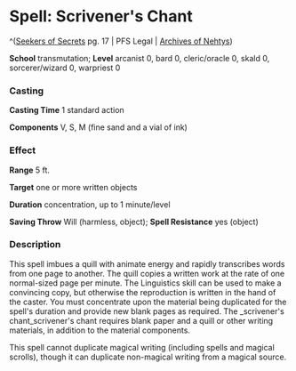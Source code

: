 # Spell: Scrivener's Chant

^([Seekers of Secrets][ss-scrivener-s-chant] pg. 17 | PFS Legal | [Archives of Nehtys][sn-scrivener-s-chant])

**School** transmutation; **Level** arcanist 0, bard 0, cleric/oracle 0, skald 0, sorcerer/wizard 0, warpriest 0

### Casting

**Casting Time** 1 standard action  

**Components** V, S, M (fine sand and a vial of ink)

### Effect

**Range** 5 ft.  

**Target** one or more written objects  

**Duration** concentration, up to 1 minute/level  

**Saving Throw** Will (harmless, object); **Spell Resistance** yes (object)

### Description

This spell imbues a quill with animate energy and rapidly transcribes words from one page to another. The quill copies a written work at the rate of one normal-sized page per minute. The Linguistics skill can be used to make a convincing copy, but otherwise the reproduction is written in the hand of the caster. You must concentrate upon the material being duplicated for the spell's duration and provide new blank pages as required. The _scrivener's chant_scrivener's chant requires blank paper and a quill or other writing materials, in addition to the material components.  

This spell cannot duplicate magical writing (including spells and magical scrolls), though it can duplicate non-magical writing from a magical source.

[ss-scrivener-s-chant]: http://paizo.com/store/downloads/p
[sn-scrivener-s-chant]: http://www.archivesofnethys.com/SpellDisplay.aspx?ItemName=Scrivener%27s%20Chant